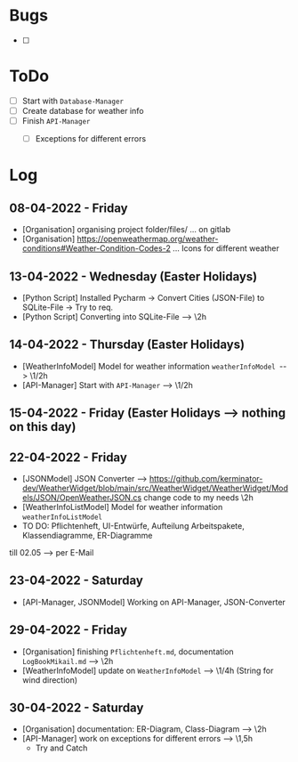 # Bugs

- [ ] 

# ToDo

- [ ] Start with `Database-Manager`
- [ ] Create database for weather info
- [ ] Finish `API-Manager`
  - [ ] Exceptions for different errors


# Log

## 08-04-2022 - Friday

- [Organisation] organising project folder/files/ ... on gitlab
- [Organisation] https://openweathermap.org/weather-conditions#Weather-Condition-Codes-2 ... Icons for different weather

## 13-04-2022 - Wednesday (Easter Holidays)
- [Python Script] Installed Pycharm -> Convert Cities (JSON-File) to SQLite-File -> Try to req.
- [Python Script] Converting into SQLite-File --> \2h

## 14-04-2022 - Thursday (Easter Holidays)
- [WeatherInfoModel] Model for weather information `weatherInfoModel `--> \1/2h
- [API-Manager] Start with `API-Manager` --> \1/2h

## 15-04-2022 - Friday (Easter Holidays --> nothing on this day)

## 22-04-2022 - Friday
- [JSONModel] JSON Converter --> https://github.com/kerminator-dev/WeatherWidget/blob/main/src/WeatherWidget/WeatherWidget/Models/JSON/OpenWeatherJSON.cs change code to my needs \2h
- [WeatherInfoListModel] Model for weather information `weatherInfoListModel`
- TO DO: Pflichtenheft, UI-Entwürfe, Aufteilung Arbeitspakete, Klassendiagramme, ER-Diagramme


till 02.05 --> per E-Mail
## 23-04-2022 - Saturday
- [API-Manager, JSONModel] Working on API-Manager, JSON-Converter

## 29-04-2022 - Friday
- [Organisation] finishing `Pflichtenheft.md`, documentation `LogBookMikail.md` --> \2h
- [WeatherInfoModel] update on `WeatherInfoModel` --> \1/4h (String for wind direction)

## 30-04-2022 - Saturday

- [Organisation] documentation: ER-Diagram, Class-Diagram --> \2h
- [API-Manager] work on exceptions for different errors --> \1,5h
  - Try and Catch
